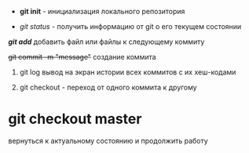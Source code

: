 - **git init** - инициализация локального репозитория

- *git status* - получить информацию от git о его текущем состоянии

 ***git add*** добавить файл или файлы к следующему коммиту

 ~~git commit -m "message"~~  создание коммита

 1. git log вывод на экран истории всех коммитов с их хеш-кодами
 
 2. git checkout - переход от одного коммита к другому 

 # git checkout master # 
  вернуться к актуальному состоянию и продолжить работу
